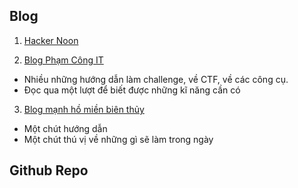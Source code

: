 ## Blog

1. [Hacker Noon](https://hackernoon.com/how-i-hacked-40-websites-in-7-minutes-5b4c28bc8824)

2. [Blog Phạm Công IT](https://phamcongit.wordpress.com/)
- Nhiều những hướng dẫn làm challenge, về CTF, về các công cụ. 
- Đọc qua một lượt để biết được những kĩ năng cần có 


3. [Blog mạnh hồ miền biên thủy](https://manhhomienbienthuy.github.io/)
- Một chút hướng dẫn
- Một chút thú vị về những gì sẽ làm trong ngày 

## Github Repo 

